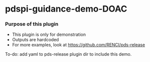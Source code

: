 # pdspi-guidance-demo-DOAC

### Purpose of this plugin

* This plugin is only for demonstration
* Outputs are hardcoded
* For more examples, look at https://github.com/RENCI/pds-release

To-do: add yaml to pds-release plugin dir to include this demo.
